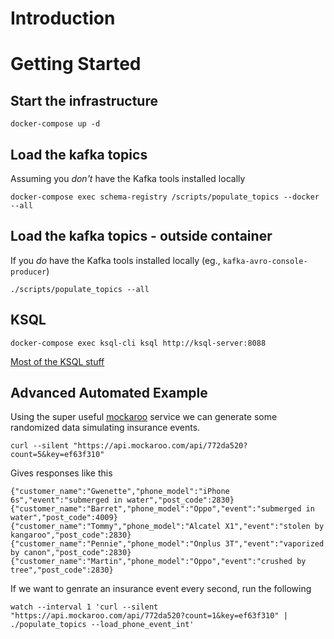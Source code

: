 # Introduction

# Getting Started
## Start the infrastructure
```
docker-compose up -d
```

## Load the kafka topics
Assuming you _don't_ have the Kafka tools installed locally
```
docker-compose exec schema-registry /scripts/populate_topics --docker --all 
```


## Load the kafka topics - outside container
If you  _do_ have the Kafka tools installed locally (eg., `kafka-avro-console-producer`)
```
./scripts/populate_topics --all
```





## KSQL
```
docker-compose exec ksql-cli ksql http://ksql-server:8088
```

[Most of the KSQL stuff](./scripts/demo.ksql)


## Advanced Automated Example
Using the super useful [mockaroo](http://mockaroo.com) service we can generate some randomized data simulating insurance events.  
```
curl --silent "https://api.mockaroo.com/api/772da520?count=5&key=ef63f310"
```

Gives responses like this
```
{"customer_name":"Gwenette","phone_model":"iPhone 6s","event":"submerged in water","post_code":2830}
{"customer_name":"Barret","phone_model":"Oppo","event":"submerged in water","post_code":4009}
{"customer_name":"Tommy","phone_model":"Alcatel X1","event":"stolen by kangaroo","post_code":2830}
{"customer_name":"Pennie","phone_model":"Onplus 3T","event":"vaporized by canon","post_code":2830}
{"customer_name":"Martin","phone_model":"Oppo","event":"crushed by tree","post_code":2830}
```

If we want to genrate an insurance event every second, run the following
```
watch --interval 1 'curl --silent "https://api.mockaroo.com/api/772da520?count=1&key=ef63f310" | ./populate_topics --load_phone_event_int'
```

